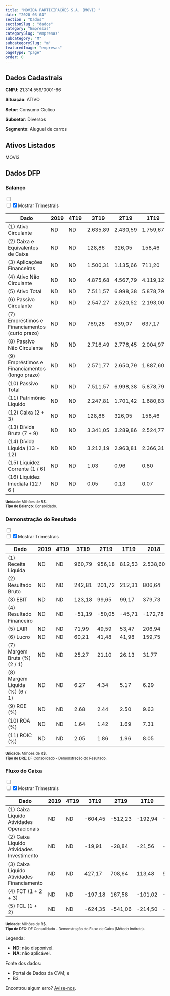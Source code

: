 ```yaml
---  
title: "MOVIDA PARTICIPAÇÕES S.A. (MOVI) "  
date: "2020-03-04"  
section : "Dados"  
sectionSlug : "dados"  
category: "Empresas"  
categorySlug: "empresas"  
subcategory: "M"  
subcategorySlug: "m"  
featuredImage: "empresas"  
pageType: "page"  
order: 0  
---
```



## Dados Cadastrais


**CNPJ**: 21.314.559/0001-66

**Situação**: ATIVO

**Setor**: Consumo Cíclico

**Subsetor**: Diversos

**Segmento**: Aluguel de carros


## Ativos Listados


MOVI3 


## Dados DFP

### Balanço
  
<input type='checkbox' class='toggleCommand' id='toggleBalanco' name='toggleBalanco'>  
<div class='filter-group-balanco'>  
<div class='check_button_balanco'>  
<label for='toggleBalanco'>  
<input type='checkbox' data-filter-col='trimBalanco'><input type='checkbox' data-filter-col='trimBalanco' checked><span>Mostrar Trimestrais</span>  
</label>  
</div>  
</div>  
<div class='overflow balancoTableWrapper'>  
<table class='balancoTable'>  
<thead>  
<tr>  
<th class='dataHeader fixedLeftColumn'>Dado</th>  
<th>2019</th>  
<th class='trimHeader' data-col='trimBalanco'>4T19</th>  
<th class='trimHeader' data-col='trimBalanco'>3T19</th>  
<th class='trimHeader' data-col='trimBalanco'>2T19</th>  
<th class='trimHeader' data-col='trimBalanco'>1T19</th>  
<th>2018</th>  
<th class='trimHeader' data-col='trimBalanco'>4T18</th>  
<th class='trimHeader' data-col='trimBalanco'>3T18</th>  
<th class='trimHeader' data-col='trimBalanco'>2T18</th>  
<th class='trimHeader' data-col='trimBalanco'>1T18</th>  
<th>2017</th>  
<th class='trimHeader' data-col='trimBalanco'>4T17</th>  
<th class='trimHeader' data-col='trimBalanco'>3T17</th>  
<th class='trimHeader' data-col='trimBalanco'>2T17</th>  
<th class='trimHeader' data-col='trimBalanco'>1T17</th>  
<th>2016</th>  
<th class='trimHeader' data-col='trimBalanco'>4T16</th>  
<th class='trimHeader' data-col='trimBalanco'>3T16</th>  
<th class='trimHeader' data-col='trimBalanco'>2T16</th>  
<th class='trimHeader' data-col='trimBalanco'>1T16</th>  
<th>2015</th>  
<th class='trimHeader' data-col='trimBalanco'>4T15</th>  
<th class='trimHeader' data-col='trimBalanco'>3T15</th>  
<th class='trimHeader' data-col='trimBalanco'>2T15</th>  
<th class='trimHeader' data-col='trimBalanco'>1T15</th>  
<th>2014</th>  
<th class='trimHeader' data-col='trimBalanco'>4T14</th>  
<th class='trimHeader' data-col='trimBalanco'>3T14</th>  
<th class='trimHeader' data-col='trimBalanco'>2T14</th>  
<th class='trimHeader' data-col='trimBalanco'>1T14</th>  
</tr>  
</thead>  
<tbody>  
<tr>  
<td class='leftAlignCell rowDescription fixedLeftColumn'>(1) Ativo Circulante</td>  
<td>ND</td>  
<td data-col='trimBalanco' class='trimData'>ND</td>  
<td data-col='trimBalanco' class='trimData'>2.635,89</td>  
<td data-col='trimBalanco' class='trimData'>2.430,59</td>  
<td data-col='trimBalanco' class='trimData'>1.759,67</td>  
<td>1.435,94</td>  
<td data-col='trimBalanco' class='trimData'>1.435,94</td>  
<td data-col='trimBalanco' class='trimData'>1.435,94</td>  
<td data-col='trimBalanco' class='trimData'>1.435,94</td>  
<td data-col='trimBalanco' class='trimData'>1.435,94</td>  
<td>1.161,34</td>  
<td data-col='trimBalanco' class='trimData'>1.161,34</td>  
<td data-col='trimBalanco' class='trimData'>1.161,34</td>  
<td data-col='trimBalanco' class='trimData'>1.161,34</td>  
<td data-col='trimBalanco' class='trimData'>1.062,26</td>  
<td>565,34</td>  
<td data-col='trimBalanco' class='trimData'>565,34</td>  
<td data-col='trimBalanco' class='trimData'>637,42</td>  
<td data-col='trimBalanco' class='trimData'>581,03</td>  
<td data-col='trimBalanco' class='trimData'>565,34</td>  
<td>782,05</td>  
<td data-col='trimBalanco' class='trimData'>777,77</td>  
<td data-col='trimBalanco' class='trimData'>782,05</td>  
<td data-col='trimBalanco' class='trimData'>777,77</td>  
<td data-col='trimBalanco' class='trimData'>283,31</td>  
<td>222,59</td>  
<td data-col='trimBalanco' class='trimData'>222,59</td>  
<td data-col='trimBalanco' class='trimData'>240,43</td>  
<td data-col='trimBalanco' class='trimData'>240,43</td>  
<td data-col='trimBalanco' class='trimData'>240,43</td>  
</tr>  
<tr>  
<td class='leftAlignCell rowDescription fixedLeftColumn'>(2) Caixa e Equivalentes de Caixa</td>  
<td>ND</td>  
<td data-col='trimBalanco' class='trimData'>ND</td>  
<td data-col='trimBalanco' class='trimData'>128,86</td>  
<td data-col='trimBalanco' class='trimData'>326,05</td>  
<td data-col='trimBalanco' class='trimData'>158,46</td>  
<td>259,48</td>  
<td data-col='trimBalanco' class='trimData'>259,48</td>  
<td data-col='trimBalanco' class='trimData'>259,48</td>  
<td data-col='trimBalanco' class='trimData'>259,48</td>  
<td data-col='trimBalanco' class='trimData'>259,48</td>  
<td>411,38</td>  
<td data-col='trimBalanco' class='trimData'>411,38</td>  
<td data-col='trimBalanco' class='trimData'>411,38</td>  
<td data-col='trimBalanco' class='trimData'>411,38</td>  
<td data-col='trimBalanco' class='trimData'>196,76</td>  
<td>53,58</td>  
<td data-col='trimBalanco' class='trimData'>53,58</td>  
<td data-col='trimBalanco' class='trimData'>65,35</td>  
<td data-col='trimBalanco' class='trimData'>73,02</td>  
<td data-col='trimBalanco' class='trimData'>53,58</td>  
<td>460,58</td>  
<td data-col='trimBalanco' class='trimData'>460,58</td>  
<td data-col='trimBalanco' class='trimData'>460,58</td>  
<td data-col='trimBalanco' class='trimData'>460,58</td>  
<td data-col='trimBalanco' class='trimData'>20,31</td>  
<td>15,54</td>  
<td data-col='trimBalanco' class='trimData'>15,54</td>  
<td data-col='trimBalanco' class='trimData'>15,54</td>  
<td data-col='trimBalanco' class='trimData'>15,54</td>  
<td data-col='trimBalanco' class='trimData'>15,54</td>  
</tr>  
<tr>  
<td class='leftAlignCell rowDescription fixedLeftColumn'>(3) Aplicações Financeiras</td>  
<td>ND</td>  
<td data-col='trimBalanco' class='trimData'>ND</td>  
<td data-col='trimBalanco' class='trimData'>1.500,31</td>  
<td data-col='trimBalanco' class='trimData'>1.135,66</td>  
<td data-col='trimBalanco' class='trimData'>711,20</td>  
<td>552,67</td>  
<td data-col='trimBalanco' class='trimData'>552,67</td>  
<td data-col='trimBalanco' class='trimData'>552,67</td>  
<td data-col='trimBalanco' class='trimData'>552,67</td>  
<td data-col='trimBalanco' class='trimData'>552,67</td>  
<td>372,23</td>  
<td data-col='trimBalanco' class='trimData'>372,23</td>  
<td data-col='trimBalanco' class='trimData'>372,23</td>  
<td data-col='trimBalanco' class='trimData'>372,23</td>  
<td data-col='trimBalanco' class='trimData'>379,53</td>  
<td>69,94</td>  
<td data-col='trimBalanco' class='trimData'>69,94</td>  
<td data-col='trimBalanco' class='trimData'>77,86</td>  
<td data-col='trimBalanco' class='trimData'>52,76</td>  
<td data-col='trimBalanco' class='trimData'>69,94</td>  
<td>23,34</td>  
<td data-col='trimBalanco' class='trimData'>23,34</td>  
<td data-col='trimBalanco' class='trimData'>23,34</td>  
<td data-col='trimBalanco' class='trimData'>23,34</td>  
<td data-col='trimBalanco' class='trimData'>32,18</td>  
<td>47,77</td>  
<td data-col='trimBalanco' class='trimData'>47,77</td>  
<td data-col='trimBalanco' class='trimData'>47,77</td>  
<td data-col='trimBalanco' class='trimData'>47,77</td>  
<td data-col='trimBalanco' class='trimData'>47,77</td>  
</tr>  
<tr>  
<td class='leftAlignCell rowDescription fixedLeftColumn'>(4) Ativo Não Circulante</td>  
<td>ND</td>  
<td data-col='trimBalanco' class='trimData'>ND</td>  
<td data-col='trimBalanco' class='trimData'>4.875,68</td>  
<td data-col='trimBalanco' class='trimData'>4.567,79</td>  
<td data-col='trimBalanco' class='trimData'>4.119,12</td>  
<td>3.756,36</td>  
<td data-col='trimBalanco' class='trimData'>3.756,36</td>  
<td data-col='trimBalanco' class='trimData'>3.756,36</td>  
<td data-col='trimBalanco' class='trimData'>3.756,36</td>  
<td data-col='trimBalanco' class='trimData'>3.756,36</td>  
<td>2.845,13</td>  
<td data-col='trimBalanco' class='trimData'>2.845,13</td>  
<td data-col='trimBalanco' class='trimData'>2.845,13</td>  
<td data-col='trimBalanco' class='trimData'>2.845,13</td>  
<td data-col='trimBalanco' class='trimData'>2.251,38</td>  
<td>2.224,38</td>  
<td data-col='trimBalanco' class='trimData'>2.224,38</td>  
<td data-col='trimBalanco' class='trimData'>1.926,14</td>  
<td data-col='trimBalanco' class='trimData'>1.901,09</td>  
<td data-col='trimBalanco' class='trimData'>2.224,38</td>  
<td>1.836,56</td>  
<td data-col='trimBalanco' class='trimData'>1.840,84</td>  
<td data-col='trimBalanco' class='trimData'>1.836,56</td>  
<td data-col='trimBalanco' class='trimData'>1.840,84</td>  
<td data-col='trimBalanco' class='trimData'>1.141,30</td>  
<td>1.132,57</td>  
<td data-col='trimBalanco' class='trimData'>1.132,57</td>  
<td data-col='trimBalanco' class='trimData'>1.132,57</td>  
<td data-col='trimBalanco' class='trimData'>1.132,57</td>  
<td data-col='trimBalanco' class='trimData'>1.132,57</td>  
</tr>  
<tr>  
<td class='leftAlignCell rowDescription fixedLeftColumn'>(5) Ativo Total</td>  
<td>ND</td>  
<td data-col='trimBalanco' class='trimData'>ND</td>  
<td data-col='trimBalanco' class='trimData'>7.511,57</td>  
<td data-col='trimBalanco' class='trimData'>6.998,38</td>  
<td data-col='trimBalanco' class='trimData'>5.878,79</td>  
<td>5.192,30</td>  
<td data-col='trimBalanco' class='trimData'>5.192,30</td>  
<td data-col='trimBalanco' class='trimData'>5.192,30</td>  
<td data-col='trimBalanco' class='trimData'>5.192,30</td>  
<td data-col='trimBalanco' class='trimData'>5.192,30</td>  
<td>4.006,47</td>  
<td data-col='trimBalanco' class='trimData'>4.006,47</td>  
<td data-col='trimBalanco' class='trimData'>4.006,47</td>  
<td data-col='trimBalanco' class='trimData'>4.006,47</td>  
<td data-col='trimBalanco' class='trimData'>3.313,64</td>  
<td>2.789,71</td>  
<td data-col='trimBalanco' class='trimData'>2.789,71</td>  
<td data-col='trimBalanco' class='trimData'>2.563,57</td>  
<td data-col='trimBalanco' class='trimData'>2.482,12</td>  
<td data-col='trimBalanco' class='trimData'>2.789,71</td>  
<td>2.618,61</td>  
<td data-col='trimBalanco' class='trimData'>2.618,61</td>  
<td data-col='trimBalanco' class='trimData'>2.618,61</td>  
<td data-col='trimBalanco' class='trimData'>2.618,61</td>  
<td data-col='trimBalanco' class='trimData'>1.424,62</td>  
<td>1.355,16</td>  
<td data-col='trimBalanco' class='trimData'>1.355,16</td>  
<td data-col='trimBalanco' class='trimData'>1.373,00</td>  
<td data-col='trimBalanco' class='trimData'>1.373,00</td>  
<td data-col='trimBalanco' class='trimData'>1.373,00</td>  
</tr>  
<tr>  
<td class='leftAlignCell rowDescription fixedLeftColumn'>(6) Passivo Circulante</td>  
<td>ND</td>  
<td data-col='trimBalanco' class='trimData'>ND</td>  
<td data-col='trimBalanco' class='trimData'>2.547,27</td>  
<td data-col='trimBalanco' class='trimData'>2.520,52</td>  
<td data-col='trimBalanco' class='trimData'>2.193,00</td>  
<td>1.642,88</td>  
<td data-col='trimBalanco' class='trimData'>1.642,88</td>  
<td data-col='trimBalanco' class='trimData'>1.642,88</td>  
<td data-col='trimBalanco' class='trimData'>1.642,88</td>  
<td data-col='trimBalanco' class='trimData'>1.642,88</td>  
<td>1.615,78</td>  
<td data-col='trimBalanco' class='trimData'>1.615,78</td>  
<td data-col='trimBalanco' class='trimData'>1.615,78</td>  
<td data-col='trimBalanco' class='trimData'>1.615,78</td>  
<td data-col='trimBalanco' class='trimData'>1.399,69</td>  
<td>1.497,20</td>  
<td data-col='trimBalanco' class='trimData'>1.497,20</td>  
<td data-col='trimBalanco' class='trimData'>1.244,92</td>  
<td data-col='trimBalanco' class='trimData'>1.026,66</td>  
<td data-col='trimBalanco' class='trimData'>1.497,20</td>  
<td>1.130,40</td>  
<td data-col='trimBalanco' class='trimData'>1.117,34</td>  
<td data-col='trimBalanco' class='trimData'>1.130,40</td>  
<td data-col='trimBalanco' class='trimData'>1.117,34</td>  
<td data-col='trimBalanco' class='trimData'>510,78</td>  
<td>554,24</td>  
<td data-col='trimBalanco' class='trimData'>554,24</td>  
<td data-col='trimBalanco' class='trimData'>572,08</td>  
<td data-col='trimBalanco' class='trimData'>572,08</td>  
<td data-col='trimBalanco' class='trimData'>572,08</td>  
</tr>  
<tr>  
<td class='leftAlignCell rowDescription fixedLeftColumn'>(7) Empréstimos e Financiamentos (curto prazo)</td>  
<td>ND</td>  
<td data-col='trimBalanco' class='trimData'>ND</td>  
<td data-col='trimBalanco' class='trimData'>769,28</td>  
<td data-col='trimBalanco' class='trimData'>639,07</td>  
<td data-col='trimBalanco' class='trimData'>637,17</td>  
<td>483,38</td>  
<td data-col='trimBalanco' class='trimData'>483,38</td>  
<td data-col='trimBalanco' class='trimData'>483,38</td>  
<td data-col='trimBalanco' class='trimData'>483,38</td>  
<td data-col='trimBalanco' class='trimData'>483,38</td>  
<td>823,63</td>  
<td data-col='trimBalanco' class='trimData'>823,63</td>  
<td data-col='trimBalanco' class='trimData'>823,63</td>  
<td data-col='trimBalanco' class='trimData'>823,63</td>  
<td data-col='trimBalanco' class='trimData'>611,97</td>  
<td>511,16</td>  
<td data-col='trimBalanco' class='trimData'>511,16</td>  
<td data-col='trimBalanco' class='trimData'>590,67</td>  
<td data-col='trimBalanco' class='trimData'>403,16</td>  
<td data-col='trimBalanco' class='trimData'>511,16</td>  
<td>715,51</td>  
<td data-col='trimBalanco' class='trimData'>702,44</td>  
<td data-col='trimBalanco' class='trimData'>715,51</td>  
<td data-col='trimBalanco' class='trimData'>702,44</td>  
<td data-col='trimBalanco' class='trimData'>81,92</td>  
<td>384,46</td>  
<td data-col='trimBalanco' class='trimData'>384,46</td>  
<td data-col='trimBalanco' class='trimData'>75,81</td>  
<td data-col='trimBalanco' class='trimData'>75,81</td>  
<td data-col='trimBalanco' class='trimData'>75,81</td>  
</tr>  
<tr>  
<td class='leftAlignCell rowDescription fixedLeftColumn'>(8) Passivo Não Circulante</td>  
<td>ND</td>  
<td data-col='trimBalanco' class='trimData'>ND</td>  
<td data-col='trimBalanco' class='trimData'>2.716,49</td>  
<td data-col='trimBalanco' class='trimData'>2.776,45</td>  
<td data-col='trimBalanco' class='trimData'>2.004,97</td>  
<td>1.890,58</td>  
<td data-col='trimBalanco' class='trimData'>1.890,58</td>  
<td data-col='trimBalanco' class='trimData'>1.890,58</td>  
<td data-col='trimBalanco' class='trimData'>1.890,58</td>  
<td data-col='trimBalanco' class='trimData'>1.890,58</td>  
<td>1.105,85</td>  
<td data-col='trimBalanco' class='trimData'>1.105,85</td>  
<td data-col='trimBalanco' class='trimData'>1.105,85</td>  
<td data-col='trimBalanco' class='trimData'>1.105,85</td>  
<td data-col='trimBalanco' class='trimData'>665,05</td>  
<td>570,75</td>  
<td data-col='trimBalanco' class='trimData'>570,75</td>  
<td data-col='trimBalanco' class='trimData'>559,33</td>  
<td data-col='trimBalanco' class='trimData'>679,68</td>  
<td data-col='trimBalanco' class='trimData'>570,75</td>  
<td>693,72</td>  
<td data-col='trimBalanco' class='trimData'>706,78</td>  
<td data-col='trimBalanco' class='trimData'>693,72</td>  
<td data-col='trimBalanco' class='trimData'>706,78</td>  
<td data-col='trimBalanco' class='trimData'>196,60</td>  
<td>173,04</td>  
<td data-col='trimBalanco' class='trimData'>173,04</td>  
<td data-col='trimBalanco' class='trimData'>173,04</td>  
<td data-col='trimBalanco' class='trimData'>173,04</td>  
<td data-col='trimBalanco' class='trimData'>173,04</td>  
</tr>  
<tr>  
<td class='leftAlignCell rowDescription fixedLeftColumn'>(9) Empréstimos e Financiamentos (longo prazo)</td>  
<td>ND</td>  
<td data-col='trimBalanco' class='trimData'>ND</td>  
<td data-col='trimBalanco' class='trimData'>2.571,77</td>  
<td data-col='trimBalanco' class='trimData'>2.650,79</td>  
<td data-col='trimBalanco' class='trimData'>1.887,60</td>  
<td>1.782,55</td>  
<td data-col='trimBalanco' class='trimData'>1.782,55</td>  
<td data-col='trimBalanco' class='trimData'>1.782,55</td>  
<td data-col='trimBalanco' class='trimData'>1.782,55</td>  
<td data-col='trimBalanco' class='trimData'>1.782,55</td>  
<td>1.037,41</td>  
<td data-col='trimBalanco' class='trimData'>1.037,41</td>  
<td data-col='trimBalanco' class='trimData'>1.037,41</td>  
<td data-col='trimBalanco' class='trimData'>1.037,41</td>  
<td data-col='trimBalanco' class='trimData'>615,41</td>  
<td>529,03</td>  
<td data-col='trimBalanco' class='trimData'>529,03</td>  
<td data-col='trimBalanco' class='trimData'>512,91</td>  
<td data-col='trimBalanco' class='trimData'>526,70</td>  
<td data-col='trimBalanco' class='trimData'>529,03</td>  
<td>558,50</td>  
<td data-col='trimBalanco' class='trimData'>557,38</td>  
<td data-col='trimBalanco' class='trimData'>558,50</td>  
<td data-col='trimBalanco' class='trimData'>557,38</td>  
<td data-col='trimBalanco' class='trimData'>174,42</td>  
<td>155,91</td>  
<td data-col='trimBalanco' class='trimData'>155,91</td>  
<td data-col='trimBalanco' class='trimData'>155,91</td>  
<td data-col='trimBalanco' class='trimData'>155,91</td>  
<td data-col='trimBalanco' class='trimData'>155,91</td>  
</tr>  
<tr>  
<td class='leftAlignCell rowDescription fixedLeftColumn'>(10) Passivo Total</td>  
<td>ND</td>  
<td data-col='trimBalanco' class='trimData'>ND</td>  
<td data-col='trimBalanco' class='trimData'>7.511,57</td>  
<td data-col='trimBalanco' class='trimData'>6.998,38</td>  
<td data-col='trimBalanco' class='trimData'>5.878,79</td>  
<td>5.192,30</td>  
<td data-col='trimBalanco' class='trimData'>5.192,30</td>  
<td data-col='trimBalanco' class='trimData'>5.192,30</td>  
<td data-col='trimBalanco' class='trimData'>5.192,30</td>  
<td data-col='trimBalanco' class='trimData'>5.192,30</td>  
<td>4.006,47</td>  
<td data-col='trimBalanco' class='trimData'>4.006,47</td>  
<td data-col='trimBalanco' class='trimData'>4.006,47</td>  
<td data-col='trimBalanco' class='trimData'>4.006,47</td>  
<td data-col='trimBalanco' class='trimData'>3.313,64</td>  
<td>2.789,71</td>  
<td data-col='trimBalanco' class='trimData'>2.789,71</td>  
<td data-col='trimBalanco' class='trimData'>2.563,57</td>  
<td data-col='trimBalanco' class='trimData'>2.482,12</td>  
<td data-col='trimBalanco' class='trimData'>2.789,71</td>  
<td>2.618,61</td>  
<td data-col='trimBalanco' class='trimData'>2.618,61</td>  
<td data-col='trimBalanco' class='trimData'>2.618,61</td>  
<td data-col='trimBalanco' class='trimData'>2.618,61</td>  
<td data-col='trimBalanco' class='trimData'>1.424,62</td>  
<td>1.355,16</td>  
<td data-col='trimBalanco' class='trimData'>1.355,16</td>  
<td data-col='trimBalanco' class='trimData'>1.373,00</td>  
<td data-col='trimBalanco' class='trimData'>1.373,00</td>  
<td data-col='trimBalanco' class='trimData'>1.373,00</td>  
</tr>  
<tr>  
<td class='leftAlignCell rowDescription fixedLeftColumn'>(11) Patrimônio Líquido</td>  
<td>ND</td>  
<td data-col='trimBalanco' class='trimData'>ND</td>  
<td data-col='trimBalanco' class='trimData'>2.247,81</td>  
<td data-col='trimBalanco' class='trimData'>1.701,42</td>  
<td data-col='trimBalanco' class='trimData'>1.680,83</td>  
<td>1.658,84</td>  
<td data-col='trimBalanco' class='trimData'>1.658,84</td>  
<td data-col='trimBalanco' class='trimData'>1.658,84</td>  
<td data-col='trimBalanco' class='trimData'>1.658,84</td>  
<td data-col='trimBalanco' class='trimData'>1.658,84</td>  
<td>1.284,84</td>  
<td data-col='trimBalanco' class='trimData'>1.284,84</td>  
<td data-col='trimBalanco' class='trimData'>1.284,84</td>  
<td data-col='trimBalanco' class='trimData'>1.284,84</td>  
<td data-col='trimBalanco' class='trimData'>1.248,90</td>  
<td>721,76</td>  
<td data-col='trimBalanco' class='trimData'>721,76</td>  
<td data-col='trimBalanco' class='trimData'>759,32</td>  
<td data-col='trimBalanco' class='trimData'>775,78</td>  
<td data-col='trimBalanco' class='trimData'>721,76</td>  
<td>794,49</td>  
<td data-col='trimBalanco' class='trimData'>794,49</td>  
<td data-col='trimBalanco' class='trimData'>794,49</td>  
<td data-col='trimBalanco' class='trimData'>794,49</td>  
<td data-col='trimBalanco' class='trimData'>717,24</td>  
<td>627,88</td>  
<td data-col='trimBalanco' class='trimData'>627,88</td>  
<td data-col='trimBalanco' class='trimData'>627,88</td>  
<td data-col='trimBalanco' class='trimData'>627,88</td>  
<td data-col='trimBalanco' class='trimData'>627,88</td>  
</tr>  
<tr>  
<td class='leftAlignCell rowDescription fixedLeftColumn'>(12) Caixa (2 + 3)</td>  
<td>ND</td>  
<td data-col='trimBalanco' class='trimData'>ND</td>  
<td class='positiveNumber trimData' data-col='trimBalanco'>128,86</td>  
<td class='positiveNumber trimData' data-col='trimBalanco'>326,05</td>  
<td class='positiveNumber trimData' data-col='trimBalanco'>158,46</td>  
<td class='positiveNumber'>812,15</td>  
<td class='positiveNumber trimData' data-col='trimBalanco'>259,48</td>  
<td class='positiveNumber trimData' data-col='trimBalanco'>259,48</td>  
<td class='positiveNumber trimData' data-col='trimBalanco'>259,48</td>  
<td class='positiveNumber trimData' data-col='trimBalanco'>259,48</td>  
<td class='positiveNumber'>783,61</td>  
<td class='positiveNumber trimData' data-col='trimBalanco'>411,38</td>  
<td class='positiveNumber trimData' data-col='trimBalanco'>411,38</td>  
<td class='positiveNumber trimData' data-col='trimBalanco'>411,38</td>  
<td class='positiveNumber trimData' data-col='trimBalanco'>196,76</td>  
<td class='positiveNumber'>123,51</td>  
<td class='positiveNumber trimData' data-col='trimBalanco'>53,58</td>  
<td class='positiveNumber trimData' data-col='trimBalanco'>65,35</td>  
<td class='positiveNumber trimData' data-col='trimBalanco'>73,02</td>  
<td class='positiveNumber trimData' data-col='trimBalanco'>53,58</td>  
<td class='positiveNumber'>483,92</td>  
<td class='positiveNumber trimData' data-col='trimBalanco'>460,58</td>  
<td class='positiveNumber trimData' data-col='trimBalanco'>460,58</td>  
<td class='positiveNumber trimData' data-col='trimBalanco'>460,58</td>  
<td class='positiveNumber trimData' data-col='trimBalanco'>20,31</td>  
<td class='positiveNumber'>63,31</td>  
<td class='positiveNumber trimData' data-col='trimBalanco'>15,54</td>  
<td class='positiveNumber trimData' data-col='trimBalanco'>15,54</td>  
<td class='positiveNumber trimData' data-col='trimBalanco'>15,54</td>  
<td class='positiveNumber trimData' data-col='trimBalanco'>15,54</td>  
</tr>  
<tr>  
<td class='leftAlignCell rowDescription fixedLeftColumn'>(13) Dívida Bruta (7 + 9)</td>  
<td>ND</td>  
<td data-col='trimBalanco' class='trimData'>ND</td>  
<td class='negativeNumber trimData' data-col='trimBalanco'>3.341,05</td>  
<td class='negativeNumber trimData' data-col='trimBalanco'>3.289,86</td>  
<td class='negativeNumber trimData' data-col='trimBalanco'>2.524,77</td>  
<td class='negativeNumber'>2.265,93</td>  
<td class='negativeNumber trimData' data-col='trimBalanco'>2.265,93</td>  
<td class='negativeNumber trimData' data-col='trimBalanco'>2.265,93</td>  
<td class='negativeNumber trimData' data-col='trimBalanco'>2.265,93</td>  
<td class='negativeNumber trimData' data-col='trimBalanco'>2.265,93</td>  
<td class='negativeNumber'>1.861,04</td>  
<td class='negativeNumber trimData' data-col='trimBalanco'>1.861,04</td>  
<td class='negativeNumber trimData' data-col='trimBalanco'>1.861,04</td>  
<td class='negativeNumber trimData' data-col='trimBalanco'>1.861,04</td>  
<td class='negativeNumber trimData' data-col='trimBalanco'>1.227,39</td>  
<td class='negativeNumber'>1.040,19</td>  
<td class='negativeNumber trimData' data-col='trimBalanco'>1.040,19</td>  
<td class='negativeNumber trimData' data-col='trimBalanco'>1.103,58</td>  
<td class='negativeNumber trimData' data-col='trimBalanco'>929,86</td>  
<td class='negativeNumber trimData' data-col='trimBalanco'>1.040,19</td>  
<td class='negativeNumber'>1.274,01</td>  
<td class='negativeNumber trimData' data-col='trimBalanco'>1.259,82</td>  
<td class='negativeNumber trimData' data-col='trimBalanco'>1.274,01</td>  
<td class='negativeNumber trimData' data-col='trimBalanco'>1.259,82</td>  
<td class='negativeNumber trimData' data-col='trimBalanco'>256,35</td>  
<td class='negativeNumber'>540,37</td>  
<td class='negativeNumber trimData' data-col='trimBalanco'>540,37</td>  
<td class='negativeNumber trimData' data-col='trimBalanco'>231,72</td>  
<td class='negativeNumber trimData' data-col='trimBalanco'>231,72</td>  
<td class='negativeNumber trimData' data-col='trimBalanco'>231,72</td>  
</tr>  
<tr>  
<td class='leftAlignCell rowDescription fixedLeftColumn'>(14) Dívida Líquida  (13 - 12)</td>  
<td>ND</td>  
<td data-col='trimBalanco' class='trimData'>ND</td>  
<td class='negativeNumber trimData' data-col='trimBalanco'>3.212,19</td>  
<td class='negativeNumber trimData' data-col='trimBalanco'>2.963,81</td>  
<td class='negativeNumber trimData' data-col='trimBalanco'>2.366,31</td>  
<td class='negativeNumber'>1.453,78</td>  
<td class='negativeNumber trimData' data-col='trimBalanco'>2.006,45</td>  
<td class='negativeNumber trimData' data-col='trimBalanco'>2.006,45</td>  
<td class='negativeNumber trimData' data-col='trimBalanco'>2.006,45</td>  
<td class='negativeNumber trimData' data-col='trimBalanco'>2.006,45</td>  
<td class='negativeNumber'>1.077,43</td>  
<td class='negativeNumber trimData' data-col='trimBalanco'>1.449,66</td>  
<td class='negativeNumber trimData' data-col='trimBalanco'>1.449,66</td>  
<td class='negativeNumber trimData' data-col='trimBalanco'>1.449,66</td>  
<td class='negativeNumber trimData' data-col='trimBalanco'>1.030,63</td>  
<td class='negativeNumber'>916,67</td>  
<td class='negativeNumber trimData' data-col='trimBalanco'>986,61</td>  
<td class='negativeNumber trimData' data-col='trimBalanco'>1.038,24</td>  
<td class='negativeNumber trimData' data-col='trimBalanco'>856,84</td>  
<td class='negativeNumber trimData' data-col='trimBalanco'>986,61</td>  
<td class='negativeNumber'>790,09</td>  
<td class='negativeNumber trimData' data-col='trimBalanco'>799,24</td>  
<td class='negativeNumber trimData' data-col='trimBalanco'>813,43</td>  
<td class='negativeNumber trimData' data-col='trimBalanco'>799,24</td>  
<td class='negativeNumber trimData' data-col='trimBalanco'>236,03</td>  
<td class='negativeNumber'>477,06</td>  
<td class='negativeNumber trimData' data-col='trimBalanco'>524,83</td>  
<td class='negativeNumber trimData' data-col='trimBalanco'>216,18</td>  
<td class='negativeNumber trimData' data-col='trimBalanco'>216,18</td>  
<td class='negativeNumber trimData' data-col='trimBalanco'>216,18</td>  
</tr>  
<tr>  
<td class='leftAlignCell rowDescription fixedLeftColumn'>(15) Liquidez Corrente (1 / 6)</td>  
<td>ND</td>  
<td data-col='trimBalanco' class='trimData'>ND</td>  
<td data-col='trimBalanco' class='trimData'>1.03</td>  
<td data-col='trimBalanco' class='trimData'>0.96</td>  
<td data-col='trimBalanco' class='trimData'>0.80</td>  
<td>0.87</td>  
<td data-col='trimBalanco' class='trimData'>0.87</td>  
<td data-col='trimBalanco' class='trimData'>0.87</td>  
<td data-col='trimBalanco' class='trimData'>0.87</td>  
<td data-col='trimBalanco' class='trimData'>0.87</td>  
<td>0.72</td>  
<td data-col='trimBalanco' class='trimData'>0.72</td>  
<td data-col='trimBalanco' class='trimData'>0.72</td>  
<td data-col='trimBalanco' class='trimData'>0.72</td>  
<td data-col='trimBalanco' class='trimData'>0.76</td>  
<td>0.38</td>  
<td data-col='trimBalanco' class='trimData'>0.38</td>  
<td data-col='trimBalanco' class='trimData'>0.51</td>  
<td data-col='trimBalanco' class='trimData'>0.57</td>  
<td data-col='trimBalanco' class='trimData'>0.38</td>  
<td>0.69</td>  
<td data-col='trimBalanco' class='trimData'>0.70</td>  
<td data-col='trimBalanco' class='trimData'>0.69</td>  
<td data-col='trimBalanco' class='trimData'>0.70</td>  
<td data-col='trimBalanco' class='trimData'>0.55</td>  
<td>0.40</td>  
<td data-col='trimBalanco' class='trimData'>0.40</td>  
<td data-col='trimBalanco' class='trimData'>0.42</td>  
<td data-col='trimBalanco' class='trimData'>0.42</td>  
<td data-col='trimBalanco' class='trimData'>0.42</td>  
</tr>  
<tr>  
<td class='leftAlignCell rowDescription fixedLeftColumn'>(16) Liquidez Imediata  (12 / 6 )</td>  
<td>ND</td>  
<td data-col='trimBalanco' class='trimData'>ND</td>  
<td data-col='trimBalanco' class='trimData'>0.05</td>  
<td data-col='trimBalanco' class='trimData'>0.13</td>  
<td data-col='trimBalanco' class='trimData'>0.07</td>  
<td>0.49</td>  
<td data-col='trimBalanco' class='trimData'>0.16</td>  
<td data-col='trimBalanco' class='trimData'>0.16</td>  
<td data-col='trimBalanco' class='trimData'>0.16</td>  
<td data-col='trimBalanco' class='trimData'>0.16</td>  
<td>0.48</td>  
<td data-col='trimBalanco' class='trimData'>0.25</td>  
<td data-col='trimBalanco' class='trimData'>0.25</td>  
<td data-col='trimBalanco' class='trimData'>0.25</td>  
<td data-col='trimBalanco' class='trimData'>0.14</td>  
<td>0.08</td>  
<td data-col='trimBalanco' class='trimData'>0.04</td>  
<td data-col='trimBalanco' class='trimData'>0.05</td>  
<td data-col='trimBalanco' class='trimData'>0.07</td>  
<td data-col='trimBalanco' class='trimData'>0.04</td>  
<td>0.43</td>  
<td data-col='trimBalanco' class='trimData'>0.41</td>  
<td data-col='trimBalanco' class='trimData'>0.41</td>  
<td data-col='trimBalanco' class='trimData'>0.41</td>  
<td data-col='trimBalanco' class='trimData'>0.04</td>  
<td>0.11</td>  
<td data-col='trimBalanco' class='trimData'>0.03</td>  
<td data-col='trimBalanco' class='trimData'>0.03</td>  
<td data-col='trimBalanco' class='trimData'>0.03</td>  
<td data-col='trimBalanco' class='trimData'>0.03</td>  
</tr>  
</tbody>  
</table>  
</div>  
<p style='font-size:0.7rem; margin:0px;'><strong>Unidade</strong>: Milhões de R$.</p>  
<p style='font-size:0.7rem; margin:0px;'><strong>Tipo de Balanço</strong>: Consolidado.</p>


### Demonstração do Resultado
  
<input type='checkbox' class='toggleCommand' id='toggleDRE' name='toggleDRE'>  
<div class='filter-group-dre'>  
<div class='check_button_dre'>  
<label for='toggleDRE'>  
<input type='checkbox' data-filter-col='trimDRE'><input type='checkbox' data-filter-col='trimDRE' checked><span>Mostrar Trimestrais</span>  
</label>  
</div>  
</div>  
<div class='overflow balancoTableWrapper'>  
<table class='balancoTable'>  
<thead>  
<tr>  
<th class='dataHeader fixedLeftColumn'>Dado</th>  
<th>2019</th>  
<th class='trimHeader' data-col='trimDRE'>4T19</th>  
<th class='trimHeader' data-col='trimDRE'>3T19</th>  
<th class='trimHeader' data-col='trimDRE'>2T19</th>  
<th class='trimHeader' data-col='trimDRE'>1T19</th>  
<th>2018</th>  
<th class='trimHeader' data-col='trimDRE'>4T18</th>  
<th class='trimHeader' data-col='trimDRE'>3T18</th>  
<th class='trimHeader' data-col='trimDRE'>2T18</th>  
<th class='trimHeader' data-col='trimDRE'>1T18</th>  
<th>2017</th>  
<th class='trimHeader' data-col='trimDRE'>4T17</th>  
<th class='trimHeader' data-col='trimDRE'>3T17</th>  
<th class='trimHeader' data-col='trimDRE'>2T17</th>  
<th class='trimHeader' data-col='trimDRE'>1T17</th>  
<th>2016</th>  
<th class='trimHeader' data-col='trimDRE'>4T16</th>  
<th class='trimHeader' data-col='trimDRE'>3T16</th>  
<th class='trimHeader' data-col='trimDRE'>2T16</th>  
<th class='trimHeader' data-col='trimDRE'>1T16</th>  
<th>2015</th>  
<th class='trimHeader' data-col='trimDRE'>4T15</th>  
<th class='trimHeader' data-col='trimDRE'>3T15</th>  
<th class='trimHeader' data-col='trimDRE'>2T15</th>  
<th class='trimHeader' data-col='trimDRE'>1T15</th>  
<th>2014</th>  
<th class='trimHeader' data-col='trimDRE'>4T14</th>  
<th class='trimHeader' data-col='trimDRE'>3T14</th>  
<th class='trimHeader' data-col='trimDRE'>2T14</th>  
<th class='trimHeader' data-col='trimDRE'>1T14</th>  
</tr>  
</thead>  
<tbody>  
<tr>  
<td class='leftAlignCell rowDescription fixedLeftColumn'>(1) Receita Líquida</td>  
<td>ND</td>  
<td data-col='trimDRE' class='trimData'>ND</td>  
<td data-col='trimDRE' class='trimData' >960,79</td>  
<td data-col='trimDRE' class='trimData' >956,18</td>  
<td data-col='trimDRE' class='trimData' >812,53</td>  
<td>2.538,60</td>  
<td data-col='trimDRE' class='trimData' >713,04</td>  
<td data-col='trimDRE' class='trimData' >611,54</td>  
<td data-col='trimDRE' class='trimData' >609,86</td>  
<td data-col='trimDRE' class='trimData' >604,15</td>  
<td>2.467,98</td>  
<td data-col='trimDRE' class='trimData' >586,66</td>  
<td data-col='trimDRE' class='trimData' >675,70</td>  
<td data-col='trimDRE' class='trimData' >590,50</td>  
<td data-col='trimDRE' class='trimData' >615,11</td>  
<td>1.830,61</td>  
<td data-col='trimDRE' class='trimData' >477,38</td>  
<td data-col='trimDRE' class='trimData' >482,38</td>  
<td data-col='trimDRE' class='trimData' >465,32</td>  
<td data-col='trimDRE' class='trimData' >405,53</td>  
<td>1.213,50</td>  
<td data-col='trimDRE' class='trimData' >333,64</td>  
<td data-col='trimDRE' class='trimData' >350,75</td>  
<td data-col='trimDRE' class='trimData' >300,70</td>  
<td data-col='trimDRE' class='trimData' >228,41</td>  
<td>55,26</td>  
<td data-col='trimDRE' class='trimData' >55,26</td>  
<td data-col='trimDRE' class='trimData' >0,00</td>  
<td data-col='trimDRE' class='trimData' >0,00</td>  
<td data-col='trimDRE' class='trimData' >0,00</td>  
</tr>  
<tr>  
<td class='leftAlignCell rowDescription fixedLeftColumn'>(2) Resultado Bruto</td>  
<td>ND</td>  
<td data-col='trimDRE' class='trimData'>ND</td>  
<td data-col='trimDRE' class='trimData positiveNumberGreen' >242,81</td>  
<td data-col='trimDRE' class='trimData positiveNumberGreen' >201,72</td>  
<td data-col='trimDRE' class='trimData positiveNumberGreen' >212,31</td>  
<td class='positiveNumberGreen'>806,64</td>  
<td data-col='trimDRE' class='trimData positiveNumberGreen' >219,47</td>  
<td data-col='trimDRE' class='trimData positiveNumberGreen' >204,54</td>  
<td data-col='trimDRE' class='trimData positiveNumberGreen' >200,12</td>  
<td data-col='trimDRE' class='trimData positiveNumberGreen' >182,51</td>  
<td class='positiveNumberGreen'>644,87</td>  
<td data-col='trimDRE' class='trimData positiveNumberGreen' >166,40</td>  
<td data-col='trimDRE' class='trimData positiveNumberGreen' >160,12</td>  
<td data-col='trimDRE' class='trimData positiveNumberGreen' >149,95</td>  
<td data-col='trimDRE' class='trimData positiveNumberGreen' >168,40</td>  
<td class='positiveNumberGreen'>444,26</td>  
<td data-col='trimDRE' class='trimData positiveNumberGreen' >118,80</td>  
<td data-col='trimDRE' class='trimData positiveNumberGreen' >120,64</td>  
<td data-col='trimDRE' class='trimData positiveNumberGreen' >101,91</td>  
<td data-col='trimDRE' class='trimData positiveNumberGreen' >102,91</td>  
<td class='positiveNumberGreen'>265,31</td>  
<td data-col='trimDRE' class='trimData positiveNumberGreen' >58,37</td>  
<td data-col='trimDRE' class='trimData positiveNumberGreen' >77,33</td>  
<td data-col='trimDRE' class='trimData positiveNumberGreen' >59,59</td>  
<td data-col='trimDRE' class='trimData positiveNumberGreen' >70,04</td>  
<td class='positiveNumberGreen'>18,88</td>  
<td data-col='trimDRE' class='trimData positiveNumberGreen' >18,88</td>  
<td data-col='trimDRE' class='trimData negativeNumber' >0,00</td>  
<td data-col='trimDRE' class='trimData negativeNumber' >0,00</td>  
<td data-col='trimDRE' class='trimData negativeNumber' >0,00</td>  
</tr>  
<tr>  
<td class='leftAlignCell rowDescription fixedLeftColumn'>(3) EBIT</td>  
<td>ND</td>  
<td data-col='trimDRE' class='trimData'>ND</td>  
<td data-col='trimDRE' class='trimData positiveNumberGreen' >123,18</td>  
<td data-col='trimDRE' class='trimData positiveNumberGreen' >99,65</td>  
<td data-col='trimDRE' class='trimData positiveNumberGreen' >99,17</td>  
<td class='positiveNumberGreen'>379,73</td>  
<td data-col='trimDRE' class='trimData positiveNumberGreen' >107,25</td>  
<td data-col='trimDRE' class='trimData positiveNumberGreen' >91,00</td>  
<td data-col='trimDRE' class='trimData positiveNumberGreen' >98,16</td>  
<td data-col='trimDRE' class='trimData positiveNumberGreen' >83,32</td>  
<td class='positiveNumberGreen'>252,11</td>  
<td data-col='trimDRE' class='trimData positiveNumberGreen' >65,78</td>  
<td data-col='trimDRE' class='trimData positiveNumberGreen' >65,36</td>  
<td data-col='trimDRE' class='trimData positiveNumberGreen' >53,27</td>  
<td data-col='trimDRE' class='trimData positiveNumberGreen' >67,68</td>  
<td class='positiveNumberGreen'>191,28</td>  
<td data-col='trimDRE' class='trimData positiveNumberGreen' >43,05</td>  
<td data-col='trimDRE' class='trimData positiveNumberGreen' >53,49</td>  
<td data-col='trimDRE' class='trimData positiveNumberGreen' >42,19</td>  
<td data-col='trimDRE' class='trimData positiveNumberGreen' >52,55</td>  
<td class='positiveNumberGreen'>152,02</td>  
<td data-col='trimDRE' class='trimData positiveNumberGreen' >22,07</td>  
<td data-col='trimDRE' class='trimData positiveNumberGreen' >47,32</td>  
<td data-col='trimDRE' class='trimData positiveNumberGreen' >34,91</td>  
<td data-col='trimDRE' class='trimData positiveNumberGreen' >47,72</td>  
<td class='positiveNumberGreen'>8,58</td>  
<td data-col='trimDRE' class='trimData positiveNumberGreen' >8,58</td>  
<td data-col='trimDRE' class='trimData negativeNumber' >0,00</td>  
<td data-col='trimDRE' class='trimData negativeNumber' >0,00</td>  
<td data-col='trimDRE' class='trimData negativeNumber' >0,00</td>  
</tr>  
<tr>  
<td class='leftAlignCell rowDescription fixedLeftColumn'>(4) Resultado Financeiro</td>  
<td>ND</td>  
<td data-col='trimDRE' class='trimData'>ND</td>  
<td data-col='trimDRE' class='trimData negativeNumber' >-51,19</td>  
<td data-col='trimDRE' class='trimData negativeNumber' >-50,05</td>  
<td data-col='trimDRE' class='trimData negativeNumber' >-45,71</td>  
<td class='negativeNumber'>-172,78</td>  
<td data-col='trimDRE' class='trimData negativeNumber' >-44,84</td>  
<td data-col='trimDRE' class='trimData negativeNumber' >-41,57</td>  
<td data-col='trimDRE' class='trimData negativeNumber' >-40,91</td>  
<td data-col='trimDRE' class='trimData negativeNumber' >-45,47</td>  
<td class='negativeNumber'>-161,79</td>  
<td data-col='trimDRE' class='trimData negativeNumber' >-46,00</td>  
<td data-col='trimDRE' class='trimData negativeNumber' >-43,77</td>  
<td data-col='trimDRE' class='trimData negativeNumber' >-35,67</td>  
<td data-col='trimDRE' class='trimData negativeNumber' >-36,36</td>  
<td class='negativeNumber'>-141,92</td>  
<td data-col='trimDRE' class='trimData negativeNumber' >-41,45</td>  
<td data-col='trimDRE' class='trimData negativeNumber' >-34,93</td>  
<td data-col='trimDRE' class='trimData negativeNumber' >-33,27</td>  
<td data-col='trimDRE' class='trimData negativeNumber' >-32,27</td>  
<td class='negativeNumber'>-79,53</td>  
<td data-col='trimDRE' class='trimData negativeNumber' >-24,20</td>  
<td data-col='trimDRE' class='trimData negativeNumber' >-28,02</td>  
<td data-col='trimDRE' class='trimData negativeNumber' >-15,52</td>  
<td data-col='trimDRE' class='trimData negativeNumber' >-11,80</td>  
<td class='negativeNumber'>-4,96</td>  
<td data-col='trimDRE' class='trimData negativeNumber' >-4,96</td>  
<td data-col='trimDRE' class='trimData negativeNumber' >0,00</td>  
<td data-col='trimDRE' class='trimData negativeNumber' >0,00</td>  
<td data-col='trimDRE' class='trimData negativeNumber' >0,00</td>  
</tr>  
<tr>  
<td class='leftAlignCell rowDescription fixedLeftColumn'>(5) LAIR</td>  
<td>ND</td>  
<td data-col='trimDRE' class='trimData'>ND</td>  
<td data-col='trimDRE' class='trimData positiveNumberGreen' >71,99</td>  
<td data-col='trimDRE' class='trimData positiveNumberGreen' >49,59</td>  
<td data-col='trimDRE' class='trimData positiveNumberGreen' >53,47</td>  
<td class='positiveNumberGreen'>206,94</td>  
<td data-col='trimDRE' class='trimData positiveNumberGreen' >62,41</td>  
<td data-col='trimDRE' class='trimData positiveNumberGreen' >49,43</td>  
<td data-col='trimDRE' class='trimData positiveNumberGreen' >57,25</td>  
<td data-col='trimDRE' class='trimData positiveNumberGreen' >37,85</td>  
<td class='positiveNumberGreen'>90,31</td>  
<td data-col='trimDRE' class='trimData positiveNumberGreen' >19,79</td>  
<td data-col='trimDRE' class='trimData positiveNumberGreen' >21,59</td>  
<td data-col='trimDRE' class='trimData positiveNumberGreen' >17,61</td>  
<td data-col='trimDRE' class='trimData positiveNumberGreen' >31,32</td>  
<td class='positiveNumberGreen'>49,36</td>  
<td data-col='trimDRE' class='trimData positiveNumberGreen' >1,60</td>  
<td data-col='trimDRE' class='trimData positiveNumberGreen' >18,57</td>  
<td data-col='trimDRE' class='trimData positiveNumberGreen' >8,91</td>  
<td data-col='trimDRE' class='trimData positiveNumberGreen' >20,28</td>  
<td class='positiveNumberGreen'>72,49</td>  
<td data-col='trimDRE' class='trimData negativeNumber' >-2,13</td>  
<td data-col='trimDRE' class='trimData positiveNumberGreen' >19,30</td>  
<td data-col='trimDRE' class='trimData positiveNumberGreen' >19,40</td>  
<td data-col='trimDRE' class='trimData positiveNumberGreen' >35,92</td>  
<td class='positiveNumberGreen'>3,62</td>  
<td data-col='trimDRE' class='trimData positiveNumberGreen' >3,62</td>  
<td data-col='trimDRE' class='trimData negativeNumber' >0,00</td>  
<td data-col='trimDRE' class='trimData negativeNumber' >0,00</td>  
<td data-col='trimDRE' class='trimData negativeNumber' >0,00</td>  
</tr>  
<tr>  
<td class='leftAlignCell rowDescription fixedLeftColumn'>(6) Lucro</td>  
<td>ND</td>  
<td data-col='trimDRE' class='trimData'>ND</td>  
<td data-col='trimDRE' class='trimData positiveNumberGreen' >60,21</td>  
<td data-col='trimDRE' class='trimData positiveNumberGreen' >41,48</td>  
<td data-col='trimDRE' class='trimData positiveNumberGreen' >41,98</td>  
<td class='positiveNumberGreen'>159,75</td>  
<td data-col='trimDRE' class='trimData positiveNumberGreen' >51,71</td>  
<td data-col='trimDRE' class='trimData positiveNumberGreen' >41,27</td>  
<td data-col='trimDRE' class='trimData positiveNumberGreen' >39,92</td>  
<td data-col='trimDRE' class='trimData positiveNumberGreen' >26,85</td>  
<td class='positiveNumberGreen'>66,47</td>  
<td data-col='trimDRE' class='trimData positiveNumberGreen' >19,74</td>  
<td data-col='trimDRE' class='trimData positiveNumberGreen' >14,62</td>  
<td data-col='trimDRE' class='trimData positiveNumberGreen' >11,12</td>  
<td data-col='trimDRE' class='trimData positiveNumberGreen' >20,99</td>  
<td class='positiveNumberGreen'>39,70</td>  
<td data-col='trimDRE' class='trimData positiveNumberGreen' >0,08</td>  
<td data-col='trimDRE' class='trimData positiveNumberGreen' >13,46</td>  
<td data-col='trimDRE' class='trimData positiveNumberGreen' >11,79</td>  
<td data-col='trimDRE' class='trimData positiveNumberGreen' >14,37</td>  
<td class='positiveNumberGreen'>67,05</td>  
<td data-col='trimDRE' class='trimData positiveNumberGreen' >17,75</td>  
<td data-col='trimDRE' class='trimData positiveNumberGreen' >12,24</td>  
<td data-col='trimDRE' class='trimData positiveNumberGreen' >12,83</td>  
<td data-col='trimDRE' class='trimData positiveNumberGreen' >24,23</td>  
<td class='positiveNumberGreen'>4,77</td>  
<td data-col='trimDRE' class='trimData positiveNumberGreen' >4,77</td>  
<td data-col='trimDRE' class='trimData negativeNumber' >0,00</td>  
<td data-col='trimDRE' class='trimData negativeNumber' >0,00</td>  
<td data-col='trimDRE' class='trimData negativeNumber' >0,00</td>  
</tr>  
<tr>  
<td class='leftAlignCell rowDescription fixedLeftColumn'>(7) Margem Bruta (%) (2 / 1)</td>  
<td>ND</td>  
<td data-col='trimDRE' class='trimData'>ND</td>  
<td data-col='trimDRE' class='trimData'>25.27</td>  
<td data-col='trimDRE' class='trimData'>21.10</td>  
<td data-col='trimDRE' class='trimData'>26.13</td>  
<td>31.77</td>  
<td data-col='trimDRE' class='trimData'>30.78</td>  
<td data-col='trimDRE' class='trimData'>33.45</td>  
<td data-col='trimDRE' class='trimData'>32.81</td>  
<td data-col='trimDRE' class='trimData'>30.21</td>  
<td>26.13</td>  
<td data-col='trimDRE' class='trimData'>28.36</td>  
<td data-col='trimDRE' class='trimData'>23.70</td>  
<td data-col='trimDRE' class='trimData'>25.39</td>  
<td data-col='trimDRE' class='trimData'>27.38</td>  
<td>24.27</td>  
<td data-col='trimDRE' class='trimData'>24.89</td>  
<td data-col='trimDRE' class='trimData'>25.01</td>  
<td data-col='trimDRE' class='trimData'>21.90</td>  
<td data-col='trimDRE' class='trimData'>25.38</td>  
<td>21.86</td>  
<td data-col='trimDRE' class='trimData'>17.49</td>  
<td data-col='trimDRE' class='trimData'>22.05</td>  
<td data-col='trimDRE' class='trimData'>19.82</td>  
<td data-col='trimDRE' class='trimData'>30.66</td>  
<td>34.17</td>  
<td data-col='trimDRE' class='trimData'>34.17</td>  
<td data-col='trimDRE' class='trimData'>NA</td>  
<td data-col='trimDRE' class='trimData'>NA</td>  
<td data-col='trimDRE' class='trimData'>NA</td>  
</tr>  
<tr>  
<td class='leftAlignCell rowDescription fixedLeftColumn'>(8) Margem Líquida (%) (6 / 1)</td>  
<td>ND</td>  
<td data-col='trimDRE' class='trimData'>ND</td>  
<td data-col='trimDRE' class='trimData'>6.27</td>  
<td data-col='trimDRE' class='trimData'>4.34</td>  
<td data-col='trimDRE' class='trimData'>5.17</td>  
<td>6.29</td>  
<td data-col='trimDRE' class='trimData'>7.25</td>  
<td data-col='trimDRE' class='trimData'>6.75</td>  
<td data-col='trimDRE' class='trimData'>6.55</td>  
<td data-col='trimDRE' class='trimData'>4.44</td>  
<td>2.69</td>  
<td data-col='trimDRE' class='trimData'>3.36</td>  
<td data-col='trimDRE' class='trimData'>2.16</td>  
<td data-col='trimDRE' class='trimData'>1.88</td>  
<td data-col='trimDRE' class='trimData'>3.41</td>  
<td>2.17</td>  
<td data-col='trimDRE' class='trimData'>0.02</td>  
<td data-col='trimDRE' class='trimData'>2.79</td>  
<td data-col='trimDRE' class='trimData'>2.53</td>  
<td data-col='trimDRE' class='trimData'>3.54</td>  
<td>5.53</td>  
<td data-col='trimDRE' class='trimData'>5.32</td>  
<td data-col='trimDRE' class='trimData'>3.49</td>  
<td data-col='trimDRE' class='trimData'>4.27</td>  
<td data-col='trimDRE' class='trimData'>10.61</td>  
<td>8.63</td>  
<td data-col='trimDRE' class='trimData'>8.63</td>  
<td data-col='trimDRE' class='trimData'>NA</td>  
<td data-col='trimDRE' class='trimData'>NA</td>  
<td data-col='trimDRE' class='trimData'>NA</td>  
</tr>  
<tr>  
<td class='leftAlignCell rowDescription fixedLeftColumn'>(9) ROE (%)</td>  
<td>ND</td>  
<td data-col='trimDRE' class='trimData'>ND</td>  
<td data-col='trimDRE' class='trimData'>2.68</td>  
<td data-col='trimDRE' class='trimData'>2.44</td>  
<td data-col='trimDRE' class='trimData'>2.50</td>  
<td>9.63</td>  
<td data-col='trimDRE' class='trimData'>3.12</td>  
<td data-col='trimDRE' class='trimData'>2.49</td>  
<td data-col='trimDRE' class='trimData'>2.41</td>  
<td data-col='trimDRE' class='trimData'>1.62</td>  
<td>5.17</td>  
<td data-col='trimDRE' class='trimData'>1.54</td>  
<td data-col='trimDRE' class='trimData'>1.14</td>  
<td data-col='trimDRE' class='trimData'>0.87</td>  
<td data-col='trimDRE' class='trimData'>1.68</td>  
<td>5.50</td>  
<td data-col='trimDRE' class='trimData'>0.01</td>  
<td data-col='trimDRE' class='trimData'>1.77</td>  
<td data-col='trimDRE' class='trimData'>1.52</td>  
<td data-col='trimDRE' class='trimData'>1.99</td>  
<td>8.44</td>  
<td data-col='trimDRE' class='trimData'>2.23</td>  
<td data-col='trimDRE' class='trimData'>1.54</td>  
<td data-col='trimDRE' class='trimData'>1.62</td>  
<td data-col='trimDRE' class='trimData'>3.38</td>  
<td>0.76</td>  
<td data-col='trimDRE' class='trimData'>0.76</td>  
<td data-col='trimDRE' class='trimData'>NA</td>  
<td data-col='trimDRE' class='trimData'>NA</td>  
<td data-col='trimDRE' class='trimData'>NA</td>  
</tr>  
<tr>  
<td class='leftAlignCell rowDescription fixedLeftColumn'>(10) ROA (%)</td>  
<td>ND</td>  
<td data-col='trimDRE' class='trimData'>ND</td>  
<td data-col='trimDRE' class='trimData'>1.64</td>  
<td data-col='trimDRE' class='trimData'>1.42</td>  
<td data-col='trimDRE' class='trimData'>1.69</td>  
<td>7.31</td>  
<td data-col='trimDRE' class='trimData'>2.07</td>  
<td data-col='trimDRE' class='trimData'>1.75</td>  
<td data-col='trimDRE' class='trimData'>1.89</td>  
<td data-col='trimDRE' class='trimData'>1.60</td>  
<td>6.29</td>  
<td data-col='trimDRE' class='trimData'>1.64</td>  
<td data-col='trimDRE' class='trimData'>1.63</td>  
<td data-col='trimDRE' class='trimData'>1.33</td>  
<td data-col='trimDRE' class='trimData'>2.04</td>  
<td>6.86</td>  
<td data-col='trimDRE' class='trimData'>1.54</td>  
<td data-col='trimDRE' class='trimData'>2.09</td>  
<td data-col='trimDRE' class='trimData'>1.70</td>  
<td data-col='trimDRE' class='trimData'>1.88</td>  
<td>5.81</td>  
<td data-col='trimDRE' class='trimData'>0.84</td>  
<td data-col='trimDRE' class='trimData'>1.81</td>  
<td data-col='trimDRE' class='trimData'>1.33</td>  
<td data-col='trimDRE' class='trimData'>3.35</td>  
<td>0.63</td>  
<td data-col='trimDRE' class='trimData'>0.63</td>  
<td data-col='trimDRE' class='trimData'>NA</td>  
<td data-col='trimDRE' class='trimData'>NA</td>  
<td data-col='trimDRE' class='trimData'>NA</td>  
</tr>  
<tr>  
<td class='leftAlignCell rowDescription fixedLeftColumn'>(11) ROIC (%)</td>  
<td>ND</td>  
<td data-col='trimDRE' class='trimData'>ND</td>  
<td data-col='trimDRE' class='trimData'>2.05</td>  
<td data-col='trimDRE' class='trimData'>1.86</td>  
<td data-col='trimDRE' class='trimData'>1.96</td>  
<td>8.05</td>  
<td data-col='trimDRE' class='trimData'>2.27</td>  
<td data-col='trimDRE' class='trimData'>1.93</td>  
<td data-col='trimDRE' class='trimData'>2.08</td>  
<td data-col='trimDRE' class='trimData'>1.77</td>  
<td>7.04</td>  
<td data-col='trimDRE' class='trimData'>1.84</td>  
<td data-col='trimDRE' class='trimData'>1.83</td>  
<td data-col='trimDRE' class='trimData'>1.49</td>  
<td data-col='trimDRE' class='trimData'>2.35</td>  
<td>7.71</td>  
<td data-col='trimDRE' class='trimData'>1.73</td>  
<td data-col='trimDRE' class='trimData'>2.05</td>  
<td data-col='trimDRE' class='trimData'>1.76</td>  
<td data-col='trimDRE' class='trimData'>2.12</td>  
<td>6.33</td>  
<td data-col='trimDRE' class='trimData'>0.93</td>  
<td data-col='trimDRE' class='trimData'>1.97</td>  
<td data-col='trimDRE' class='trimData'>1.47</td>  
<td data-col='trimDRE' class='trimData'>3.42</td>  
<td>0.51</td>  
<td data-col='trimDRE' class='trimData'>0.51</td>  
<td data-col='trimDRE' class='trimData'>0.00</td>  
<td data-col='trimDRE' class='trimData'>0.00</td>  
<td data-col='trimDRE' class='trimData'>0.00</td>  
</tr>  
</tbody>  
</table>  
</div>  
<p style='font-size:0.7rem; margin:0px;'><strong>Unidade</strong>: Milhões de R$.</p>  
<p style='font-size:0.7rem; margin:0px;'><strong>Tipo de DRE</strong>: DF Consolidado - Demonstração do Resultado.</p>


### Fluxo do Caixa
  
<input type='checkbox' class='toggleCommand' id='toggleDFC' name='toggleDFC'>  
<div class='filter-group-dfc'>  
<div class='check_button_dfc'>  
<label for='toggleDFC'>  
<input type='checkbox' data-filter-col='trimDFC'><input type='checkbox' data-filter-col='trimDFC' checked><span>Mostrar Trimestrais</span>  
</label>  
</div>  
</div>  
<div class='overflow balancoTableWrapper'>  
<table class='balancoTable'>  
<thead>  
<tr>  
<th class='dataHeader fixedLeftColumn'>Dado</th>  
<th>2019</th>  
<th class='trimHeader' data-col='trimDFC'>4T19</th>  
<th class='trimHeader' data-col='trimDFC'>3T19</th>  
<th class='trimHeader' data-col='trimDFC'>2T19</th>  
<th class='trimHeader' data-col='trimDFC'>1T19</th>  
<th>2018</th>  
<th class='trimHeader' data-col='trimDFC'>4T18</th>  
<th class='trimHeader' data-col='trimDFC'>3T18</th>  
<th class='trimHeader' data-col='trimDFC'>2T18</th>  
<th class='trimHeader' data-col='trimDFC'>1T18</th>  
<th>2017</th>  
<th class='trimHeader' data-col='trimDFC'>4T17</th>  
<th class='trimHeader' data-col='trimDFC'>3T17</th>  
<th class='trimHeader' data-col='trimDFC'>2T17</th>  
<th class='trimHeader' data-col='trimDFC'>1T17</th>  
<th>2016</th>  
<th class='trimHeader' data-col='trimDFC'>4T16</th>  
<th class='trimHeader' data-col='trimDFC'>3T16</th>  
<th class='trimHeader' data-col='trimDFC'>2T16</th>  
<th class='trimHeader' data-col='trimDFC'>1T16</th>  
<th>2015</th>  
<th class='trimHeader' data-col='trimDFC'>4T15</th>  
<th class='trimHeader' data-col='trimDFC'>3T15</th>  
<th class='trimHeader' data-col='trimDFC'>2T15</th>  
<th class='trimHeader' data-col='trimDFC'>1T15</th>  
<th>2014</th>  
<th class='trimHeader' data-col='trimDFC'>4T14</th>  
<th class='trimHeader' data-col='trimDFC'>3T14</th>  
<th class='trimHeader' data-col='trimDFC'>2T14</th>  
<th class='trimHeader' data-col='trimDFC'>1T14</th>  
</tr>  
</thead>  
<tbody>  
<tr>  
<td class='leftAlignCell rowDescription fixedLeftColumn'>(1) Caixa Líquido Atividades Operacionais</td>  
<td>ND</td>  
<td data-col='trimDFC' class='trimData'>ND</td>  
<td data-col='trimDFC' class='trimData' >-604,45</td>  
<td data-col='trimDFC' class='trimData' >-512,23</td>  
<td data-col='trimDFC' class='trimData' >-192,94</td>  
<td>-1.018,77</td>  
<td data-col='trimDFC' class='trimData' >-79,66</td>  
<td data-col='trimDFC' class='trimData' >-188,87</td>  
<td data-col='trimDFC' class='trimData' >-616,80</td>  
<td data-col='trimDFC' class='trimData' >-133,44</td>  
<td>-1.020,47</td>  
<td data-col='trimDFC' class='trimData' >-75,14</td>  
<td data-col='trimDFC' class='trimData' >-524,42</td>  
<td data-col='trimDFC' class='trimData' >-38,61</td>  
<td data-col='trimDFC' class='trimData' >-382,31</td>  
<td>-204,45</td>  
<td data-col='trimDFC' class='trimData' >113,18</td>  
<td data-col='trimDFC' class='trimData' >-26,04</td>  
<td data-col='trimDFC' class='trimData' >-190,97</td>  
<td data-col='trimDFC' class='trimData' >-100,61</td>  
<td>208,63</td>  
<td data-col='trimDFC' class='trimData' >-118,10</td>  
<td data-col='trimDFC' class='trimData' >356,14</td>  
<td data-col='trimDFC' class='trimData' >-153,47</td>  
<td data-col='trimDFC' class='trimData' >124,07</td>  
<td>-19,69</td>  
<td data-col='trimDFC' class='trimData' >-19,69</td>  
<td data-col='trimDFC' class='trimData' >0,00</td>  
<td data-col='trimDFC' class='trimData' >0,00</td>  
<td data-col='trimDFC' class='trimData' >0,00</td>  
</tr>  
<tr>  
<td class='leftAlignCell rowDescription fixedLeftColumn'>(2) Caixa Líquido Atividades Investimento</td>  
<td>ND</td>  
<td data-col='trimDFC' class='trimData'>ND</td>  
<td data-col='trimDFC' class='trimData' >-19,91</td>  
<td data-col='trimDFC' class='trimData' >-28,84</td>  
<td data-col='trimDFC' class='trimData' >-21,56</td>  
<td>-50,49</td>  
<td data-col='trimDFC' class='trimData' >-16,52</td>  
<td data-col='trimDFC' class='trimData' >-20,78</td>  
<td data-col='trimDFC' class='trimData' >-7,42</td>  
<td data-col='trimDFC' class='trimData' >-5,77</td>  
<td>-18,09</td>  
<td data-col='trimDFC' class='trimData' >-7,45</td>  
<td data-col='trimDFC' class='trimData' >-3,38</td>  
<td data-col='trimDFC' class='trimData' >-5,15</td>  
<td data-col='trimDFC' class='trimData' >-2,11</td>  
<td>-31,98</td>  
<td data-col='trimDFC' class='trimData' >51,75</td>  
<td data-col='trimDFC' class='trimData' >-69,11</td>  
<td data-col='trimDFC' class='trimData' >-8,37</td>  
<td data-col='trimDFC' class='trimData' >-6,25</td>  
<td>-41,99</td>  
<td data-col='trimDFC' class='trimData' >-22,67</td>  
<td data-col='trimDFC' class='trimData' >-15,15</td>  
<td data-col='trimDFC' class='trimData' >150,07</td>  
<td data-col='trimDFC' class='trimData' >-154,24</td>  
<td>14,39</td>  
<td data-col='trimDFC' class='trimData' >14,39</td>  
<td data-col='trimDFC' class='trimData' >0,00</td>  
<td data-col='trimDFC' class='trimData' >0,00</td>  
<td data-col='trimDFC' class='trimData' >0,00</td>  
</tr>  
<tr>  
<td class='leftAlignCell rowDescription fixedLeftColumn'>(3) Caixa Líquido Atividades Financiamento</td>  
<td>ND</td>  
<td data-col='trimDFC' class='trimData'>ND</td>  
<td data-col='trimDFC' class='trimData' >427,17</td>  
<td data-col='trimDFC' class='trimData' >708,64</td>  
<td data-col='trimDFC' class='trimData' >113,48</td>  
<td>917,37</td>  
<td data-col='trimDFC' class='trimData' >197,28</td>  
<td data-col='trimDFC' class='trimData' >-157,74</td>  
<td data-col='trimDFC' class='trimData' >854,53</td>  
<td data-col='trimDFC' class='trimData' >23,30</td>  
<td>1.396,36</td>  
<td data-col='trimDFC' class='trimData' >172,62</td>  
<td data-col='trimDFC' class='trimData' >597,33</td>  
<td data-col='trimDFC' class='trimData' >98,82</td>  
<td data-col='trimDFC' class='trimData' >527,59</td>  
<td>-170,57</td>  
<td data-col='trimDFC' class='trimData' >-176,70</td>  
<td data-col='trimDFC' class='trimData' >87,48</td>  
<td data-col='trimDFC' class='trimData' >-42,04</td>  
<td data-col='trimDFC' class='trimData' >-39,31</td>  
<td>278,40</td>  
<td data-col='trimDFC' class='trimData' >294,79</td>  
<td data-col='trimDFC' class='trimData' >-68,00</td>  
<td data-col='trimDFC' class='trimData' >16,66</td>  
<td data-col='trimDFC' class='trimData' >34,94</td>  
<td>20,84</td>  
<td data-col='trimDFC' class='trimData' >20,84</td>  
<td data-col='trimDFC' class='trimData' >0,00</td>  
<td data-col='trimDFC' class='trimData' >0,00</td>  
<td data-col='trimDFC' class='trimData' >0,00</td>  
</tr>  
<tr>  
<td class='leftAlignCell rowDescription fixedLeftColumn'>(4) FCT (1 + 2 + 3)</td>  
<td>ND</td>  
<td data-col='trimDFC' class='trimData'>ND</td>  
<td data-col='trimDFC' class='trimData negativeNumber'>-197,18</td>  
<td data-col='trimDFC' class='trimData positiveNumber'>167,58</td>  
<td data-col='trimDFC' class='trimData negativeNumber'>-101,02</td>  
<td class='negativeNumber'>-151,90</td>  
<td data-col='trimDFC' class='trimData positiveNumber'>101,10</td>  
<td data-col='trimDFC' class='trimData negativeNumber'>-367,40</td>  
<td data-col='trimDFC' class='trimData positiveNumber'>230,31</td>  
<td data-col='trimDFC' class='trimData negativeNumber'>-115,91</td>  
<td class='positiveNumber'>357,81</td>  
<td data-col='trimDFC' class='trimData positiveNumber'>90,03</td>  
<td data-col='trimDFC' class='trimData positiveNumber'>69,54</td>  
<td data-col='trimDFC' class='trimData positiveNumber'>55,06</td>  
<td data-col='trimDFC' class='trimData positiveNumber'>143,18</td>  
<td class='negativeNumber'>-407,00</td>  
<td data-col='trimDFC' class='trimData negativeNumber'>-11,77</td>  
<td data-col='trimDFC' class='trimData negativeNumber'>-7,67</td>  
<td data-col='trimDFC' class='trimData negativeNumber'>-241,38</td>  
<td data-col='trimDFC' class='trimData negativeNumber'>-146,18</td>  
<td class='positiveNumber'>445,04</td>  
<td data-col='trimDFC' class='trimData positiveNumber'>154,02</td>  
<td data-col='trimDFC' class='trimData positiveNumber'>272,99</td>  
<td data-col='trimDFC' class='trimData positiveNumber'>13,26</td>  
<td data-col='trimDFC' class='trimData positiveNumber'>4,77</td>  
<td class='positiveNumber'>15,54</td>  
<td data-col='trimDFC' class='trimData positiveNumber'>15,54</td>  
<td data-col='trimDFC' class='trimData negativeNumber'>0,00</td>  
<td data-col='trimDFC' class='trimData negativeNumber'>0,00</td>  
<td data-col='trimDFC' class='trimData negativeNumber'>0,00</td>  
</tr>  
<tr>  
<td class='leftAlignCell rowDescription fixedLeftColumn'>(5) FCL (1 + 2)</td>  
<td>ND</td>  
<td data-col='trimDFC' class='trimData'>ND</td>  
<td data-col='trimDFC' class='trimData negativeNumber'>-624,35</td>  
<td data-col='trimDFC' class='trimData negativeNumber'>-541,06</td>  
<td data-col='trimDFC' class='trimData negativeNumber'>-214,50</td>  
<td class='negativeNumber'>-1.069,27</td>  
<td data-col='trimDFC' class='trimData negativeNumber'>-96,18</td>  
<td data-col='trimDFC' class='trimData negativeNumber'>-209,65</td>  
<td data-col='trimDFC' class='trimData negativeNumber'>-624,22</td>  
<td data-col='trimDFC' class='trimData negativeNumber'>-139,21</td>  
<td class='negativeNumber'>-1.038,56</td>  
<td data-col='trimDFC' class='trimData negativeNumber'>-82,59</td>  
<td data-col='trimDFC' class='trimData negativeNumber'>-527,79</td>  
<td data-col='trimDFC' class='trimData negativeNumber'>-43,76</td>  
<td data-col='trimDFC' class='trimData negativeNumber'>-384,41</td>  
<td class='negativeNumber'>-236,43</td>  
<td data-col='trimDFC' class='trimData positiveNumber'>164,93</td>  
<td data-col='trimDFC' class='trimData negativeNumber'>-95,15</td>  
<td data-col='trimDFC' class='trimData negativeNumber'>-199,34</td>  
<td data-col='trimDFC' class='trimData negativeNumber'>-106,86</td>  
<td class='positiveNumber'>166,64</td>  
<td data-col='trimDFC' class='trimData negativeNumber'>-140,77</td>  
<td data-col='trimDFC' class='trimData positiveNumber'>340,99</td>  
<td data-col='trimDFC' class='trimData negativeNumber'>-3,40</td>  
<td data-col='trimDFC' class='trimData negativeNumber'>-30,17</td>  
<td class='negativeNumber'>-5,29</td>  
<td data-col='trimDFC' class='trimData negativeNumber'>-5,29</td>  
<td data-col='trimDFC' class='trimData negativeNumber'>0,00</td>  
<td data-col='trimDFC' class='trimData negativeNumber'>0,00</td>  
<td data-col='trimDFC' class='trimData negativeNumber'>0,00</td>  
</tr>  
</tbody>  
</table>  
</div>  
<p style='font-size:0.7rem; margin:0px;'><strong>Unidade</strong>: Milhões de R$.</p>  
<p style='font-size:0.7rem; margin:0px;'><strong>Tipo de DFC</strong>: DF Consolidado - Demonstração do Fluxo de Caixa (Método Indireto).</p>

  
<div class='referencias'>

Legenda:  
- **ND**: não disponível.  
- **NA**: não aplicável.

Fonte dos dados:  
- Portal de Dados da CVM; e  
- B3.

Encontrou algum erro? [Avise-nos](/contato).  
</div>